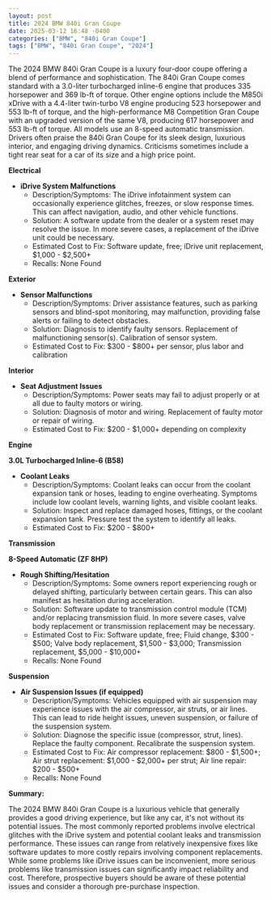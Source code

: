 ```yaml
---
layout: post
title: 2024 BMW 840i Gran Coupe
date: 2025-03-12 16:48 -0400
categories: ["BMW", "840i Gran Coupe"]
tags: ["BMW", "840i Gran Coupe", "2024"]
---
```

The 2024 BMW 840i Gran Coupe is a luxury four-door coupe offering a blend of performance and sophistication. The 840i Gran Coupe comes standard with a 3.0-liter turbocharged inline-6 engine that produces 335 horsepower and 369 lb-ft of torque. Other engine options include the M850i xDrive with a 4.4-liter twin-turbo V8 engine producing 523 horsepower and 553 lb-ft of torque, and the high-performance M8 Competition Gran Coupe with an upgraded version of the same V8, producing 617 horsepower and 553 lb-ft of torque. All models use an 8-speed automatic transmission. Drivers often praise the 840i Gran Coupe for its sleek design, luxurious interior, and engaging driving dynamics. Criticisms sometimes include a tight rear seat for a car of its size and a high price point.

**Electrical**

* **iDrive System Malfunctions**
    * Description/Symptoms: The iDrive infotainment system can occasionally experience glitches, freezes, or slow response times. This can affect navigation, audio, and other vehicle functions.
    * Solution: A software update from the dealer or a system reset may resolve the issue. In more severe cases, a replacement of the iDrive unit could be necessary.
    * Estimated Cost to Fix: Software update, free; iDrive unit replacement, $1,000 - $2,500+
    * Recalls: None Found

**Exterior**

* **Sensor Malfunctions**
    * Description/Symptoms: Driver assistance features, such as parking sensors and blind-spot monitoring, may malfunction, providing false alerts or failing to detect obstacles.
    * Solution: Diagnosis to identify faulty sensors. Replacement of malfunctioning sensor(s). Calibration of sensor system.
    * Estimated Cost to Fix: $300 - $800+ per sensor, plus labor and calibration

**Interior**

* **Seat Adjustment Issues**
    * Description/Symptoms: Power seats may fail to adjust properly or at all due to faulty motors or wiring.
    * Solution: Diagnosis of motor and wiring. Replacement of faulty motor or repair of wiring.
    * Estimated Cost to Fix: $200 - $1,000+ depending on complexity

**Engine**

**3.0L Turbocharged Inline-6 (B58)**

*   **Coolant Leaks**
    *   Description/Symptoms: Coolant leaks can occur from the coolant expansion tank or hoses, leading to engine overheating. Symptoms include low coolant levels, warning lights, and visible coolant leaks.
    *   Solution: Inspect and replace damaged hoses, fittings, or the coolant expansion tank. Pressure test the system to identify all leaks.
    *   Estimated Cost to Fix: $200 - $800+

**Transmission**

**8-Speed Automatic (ZF 8HP)**

* **Rough Shifting/Hesitation**
    * Description/Symptoms: Some owners report experiencing rough or delayed shifting, particularly between certain gears. This can also manifest as hesitation during acceleration.
    * Solution: Software update to transmission control module (TCM) and/or replacing transmission fluid. In more severe cases, valve body replacement or transmission replacement may be necessary.
    * Estimated Cost to Fix: Software update, free; Fluid change, $300 - $500; Valve body replacement, $1,500 - $3,000; Transmission replacement, $5,000 - $10,000+
    * Recalls: None Found

**Suspension**

* **Air Suspension Issues (if equipped)**
    * Description/Symptoms: Vehicles equipped with air suspension may experience issues with the air compressor, air struts, or air lines. This can lead to ride height issues, uneven suspension, or failure of the suspension system.
    * Solution: Diagnose the specific issue (compressor, strut, lines). Replace the faulty component. Recalibrate the suspension system.
    * Estimated Cost to Fix: Air compressor replacement: $800 - $1,500+; Air strut replacement: $1,000 - $2,000+ per strut; Air line repair: $200 - $500+
    * Recalls: None Found

**Summary:**

The 2024 BMW 840i Gran Coupe is a luxurious vehicle that generally provides a good driving experience, but like any car, it's not without its potential issues. The most commonly reported problems involve electrical glitches with the iDrive system and potential coolant leaks and transmission performance. These issues can range from relatively inexpensive fixes like software updates to more costly repairs involving component replacements. While some problems like iDrive issues can be inconvenient, more serious problems like transmission issues can significantly impact reliability and cost. Therefore, prospective buyers should be aware of these potential issues and consider a thorough pre-purchase inspection.

